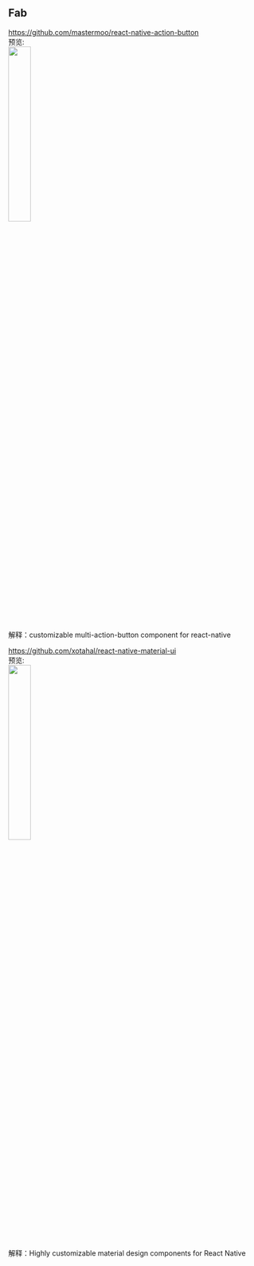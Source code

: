 ## Fab

https://github.com/mastermoo/react-native-action-button<br>
预览:<br>
<img src="https://camo.githubusercontent.com/0d71fda546fc0aabd5b9e6fa0ea0934dace2c085/687474703a2f2f692e67697068792e636f6d2f3236426b4d69723949634168716534454d2e676966" width="30%"/>
<br>
解释：customizable multi-action-button component for react-native
<br>


https://github.com/xotahal/react-native-material-ui<br>
预览:<br>
<img src="https://raw.githubusercontent.com/xotahal/react-native-material-ui-demo-app/master/resources/action-button-labels.gif" width="30%"/>
<br>
解释：Highly customizable material design components for React Native
<br>
